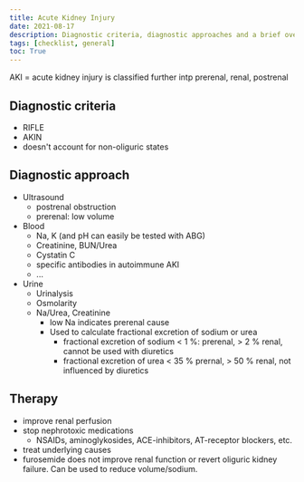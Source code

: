 ```yaml
---
title: Acute Kidney Injury
date: 2021-08-17
description: Diagnostic criteria, diagnostic approaches and a brief overview of the treatment of acute kidney injury (AKI)
tags: [checklist, general]
toc: True
---
```


AKI = acute kidney injury is classified further intp prerenal, renal, postrenal

## Diagnostic criteria

- RIFLE
- AKIN
- doesn't account for non-oliguric states

## Diagnostic approach

- Ultrasound
  - postrenal obstruction
  - prerenal: low volume
- Blood
  - Na, K (and pH can easily be tested with ABG)
  - Creatinine, BUN/Urea
  - Cystatin C
  - specific antibodies in autoimmune AKI
  - ...
- Urine
  - Urinalysis
  - Osmolarity
  - Na/Urea, Creatinine
    - low Na indicates prerenal cause
    - Used to calculate fractional excretion of sodium or urea
      - fractional excretion of sodium < 1 %: prerenal, > 2 % renal, cannot be used with diuretics
      - fractional excretion of urea < 35 % prernal, > 50 % renal, not influenced by diuretics

## Therapy

- improve renal perfusion
- stop nephrotoxic medications
  - NSAIDs, aminoglykosides, ACE-inhibitors, AT-receptor blockers, etc.
- treat underlying causes
- furosemide does not improve renal function or revert oliguric kidney failure. Can be used to reduce volume/sodium.
